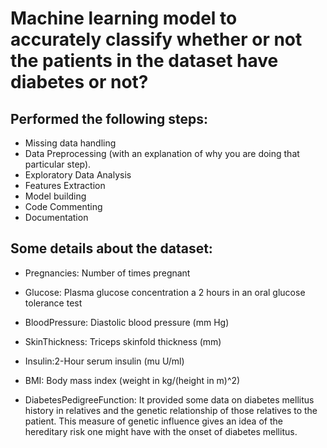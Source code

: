 # Machine learning model to accurately classify whether or not the patients in the dataset have diabetes or not?	
## Performed the following steps:
* Missing data handling
* Data Preprocessing (with an explanation of why you are doing that particular step).
* Exploratory Data Analysis
* Features Extraction
* Model building
* Code Commenting
* Documentation

## Some details about the dataset:

* Pregnancies: Number of times pregnant

* Glucose: Plasma glucose concentration a 2 hours in an oral glucose tolerance test

* BloodPressure: Diastolic blood pressure (mm Hg)

* SkinThickness: Triceps skinfold thickness (mm)

* Insulin:2-Hour serum insulin (mu U/ml)

* BMI: Body mass index (weight in kg/(height in m)^2)

* DiabetesPedigreeFunction:
It provided some data on diabetes mellitus history in relatives and the genetic relationship of those relatives to the patient. This measure of genetic influence gives an idea of the hereditary risk one might have with the onset of diabetes mellitus.

